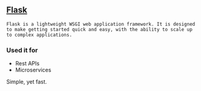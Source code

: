 ## [Flask](https://github.com/pallets/flask)
```
Flask is a lightweight WSGI web application framework. It is designed to make getting started quick and easy, with the ability to scale up to complex applications.
```

### Used it for
- Rest APIs
- Microservices


Simple, yet fast.
